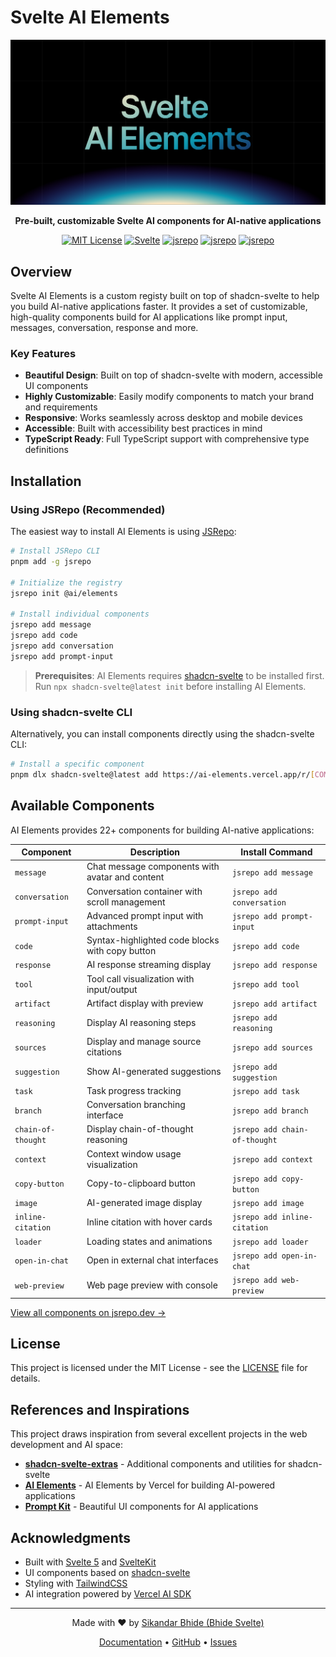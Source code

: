 # Svelte AI Elements

<div align="center">
  <img src="static/assets/svelte-ai-elements.png" alt="Svelte AI Elements" />
</div>

<div align="center">
  <p><strong>Pre-built, customizable Svelte AI components for AI-native applications</strong></p>
</div>

<div align="center">

[![MIT License](https://img.shields.io/badge/License-MIT-green.svg)](https://choosealicense.com/licenses/mit/)
[![Svelte](https://img.shields.io/badge/Svelte-5.0-orange.svg)](https://svelte.dev/)
[![jsrepo](https://img.shields.io/badge/jsrepo-registry-blue)](https://jsrepo.dev/registries/@ai/elements)
[![jsrepo](https://jsrepo.dev/badges/registry/blocks?url=@ai/elements)](https://jsrepo.dev/registry?url=@ai/elements)
[![jsrepo](https://jsrepo.dev/badges/registry/categories?url=@ai/elements)](https://jsrepo.dev/registry?url=@ai/elements)

</div>

## Overview

Svelte AI Elements is a custom registy built on top of shadcn-svelte to help you build AI-native applications faster. It provides a set of customizable, high-quality components build for AI applications like prompt input, messages, conversation, response and more.

### Key Features

-  **Beautiful Design**: Built on top of shadcn-svelte with modern, accessible UI components
-  **Highly Customizable**: Easily modify components to match your brand and requirements
-  **Responsive**: Works seamlessly across desktop and mobile devices
-  **Accessible**: Built with accessibility best practices in mind
- **TypeScript Ready**: Full TypeScript support with comprehensive type definitions

## Installation

### Using JSRepo (Recommended)

The easiest way to install AI Elements is using [JSRepo](https://jsrepo.dev):

```bash
# Install JSRepo CLI
pnpm add -g jsrepo

# Initialize the registry
jsrepo init @ai/elements

# Install individual components
jsrepo add message
jsrepo add code
jsrepo add conversation
jsrepo add prompt-input
```

> **Prerequisites**: AI Elements requires [shadcn-svelte](https://www.shadcn-svelte.com/) to be installed first. Run `npx shadcn-svelte@latest init` before installing AI Elements.

### Using shadcn-svelte CLI

Alternatively, you can install components directly using the shadcn-svelte CLI:

```bash
# Install a specific component
pnpm dlx shadcn-svelte@latest add https://ai-elements.vercel.app/r/[COMPONENT].json
```

## Available Components

AI Elements provides 22+ components for building AI-native applications:

| Component | Description | Install Command |
|-----------|-------------|-----------------|
| `message` | Chat message components with avatar and content | `jsrepo add message` |
| `conversation` | Conversation container with scroll management | `jsrepo add conversation` |
| `prompt-input` | Advanced prompt input with attachments | `jsrepo add prompt-input` |
| `code` | Syntax-highlighted code blocks with copy button | `jsrepo add code` |
| `response` | AI response streaming display | `jsrepo add response` |
| `tool` | Tool call visualization with input/output | `jsrepo add tool` |
| `artifact` | Artifact display with preview | `jsrepo add artifact` |
| `reasoning` | Display AI reasoning steps | `jsrepo add reasoning` |
| `sources` | Display and manage source citations | `jsrepo add sources` |
| `suggestion` | Show AI-generated suggestions | `jsrepo add suggestion` |
| `task` | Task progress tracking | `jsrepo add task` |
| `branch` | Conversation branching interface | `jsrepo add branch` |
| `chain-of-thought` | Display chain-of-thought reasoning | `jsrepo add chain-of-thought` |
| `context` | Context window usage visualization | `jsrepo add context` |
| `copy-button` | Copy-to-clipboard button | `jsrepo add copy-button` |
| `image` | AI-generated image display | `jsrepo add image` |
| `inline-citation` | Inline citation with hover cards | `jsrepo add inline-citation` |
| `loader` | Loading states and animations | `jsrepo add loader` |
| `open-in-chat` | Open in external chat interfaces | `jsrepo add open-in-chat` |
| `web-preview` | Web page preview with console | `jsrepo add web-preview` |

[View all components on jsrepo.dev →](https://jsrepo.dev/registries/@ai/elements)

## License

This project is licensed under the MIT License - see the [LICENSE](LICENSE) file for details.

## References and Inspirations

This project draws inspiration from several excellent projects in the web development and AI space:

- **[shadcn-svelte-extras](https://www.shadcn-svelte-extras.com)** - Additional components and utilities for shadcn-svelte
- **[AI Elements](https://vercel.com/changelog/introducing-ai-elements)** - AI Elements by Vercel for building AI-powered applications
- **[Prompt Kit](https://www.prompt-kit.com)** - Beautiful UI components for AI applications

## Acknowledgments

- Built with [Svelte 5](https://svelte.dev/) and [SvelteKit](https://kit.svelte.dev/)
- UI components based on [shadcn-svelte](https://www.shadcn-svelte.com/)
- Styling with [TailwindCSS](https://tailwindcss.com/)
- AI integration powered by [Vercel AI SDK](https://sdk.vercel.ai/)

---

<div align="center">
  <p>Made with ❤️ by <a href="https://github.com/SikandarJODD">Sikandar Bhide (Bhide Svelte)</a></p>
  <p>
    <a href="https://svelte-ai-elements.vercel.app/docs/installation">Documentation</a> •
    <a href="https://github.com/SikandarJODD/ai-elements">GitHub</a> •
    <a href="https://github.com/SikandarJODD/ai-elements/issues">Issues</a>
  </p>
</div>
